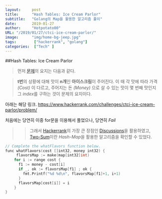 ```yaml
---
layout:     post
title:      "Hash Tables: Ice Cream Parlor"
subtitle:   "Golang의 Map을 활용한 알고리즘 풀이"
date:       2019-01-27
author:     "Hotpotato00"
URL: "/2019/01/27/ctci-ice-cream-parlor/"
image:      "img/home-bg-jeep.jpg"
tags:        ["hackerrank", "golang"]
categories:  ["Tech" ]
---
```


##Hash Tables: Ice Cream Parlor

> 먼저 [문제](https://www.hackerrank.com/challenges/ctci-ice-cream-parlor/problem "ice-cream")의 요지는 다음과 같다. 

> **t번**의 상황에 대해 맛이 **n개**인 **아이스크림**이 주어진다. 이 때 각 맛에 따라 가격 *(Cost)* 이 다르고, 주어지는 돈 *(Money)* 으로 살 수 있는 맛이 몇 번째 맛인지 그 *index*를 구하는 것이 문제의 요지이다.

아래는 해당 링크.
<https://www.hackerrank.com/challenges/ctci-ice-cream-parlor/problem/>

처음에는 당연히 이중 for문을 이용해서 풀었으나, 당연히 *Fail*

>>그래서 [Hackerrank](https://www.hackerrank.com "hackerrank")의 가장 큰 장점인 [Discussions](https://www.hackerrank.com/challenges/ctci-ice-cream-parlor/forum )을 활용하였고, 
[Two-Sum](https://leetcode.com/articles/two-sum/)이란 *Hash-Map*을 활용한 알고리즘을 확인할 수 있었다.

```c
// Complete the whatFlavors function below.
func whatFlavors(cost []int32, money int32) {
     flavorsMap := make(map[int32]int)
    for i := range cost {
      f1 := money - cost[i]
      if _, ok := flavorsMap[f1] ; ok {
        fmt.Printf("%d %d\n", flavorsMap[f1]+1, i+1)
      }
      flavorsMap[cost[i]] = i
    }
}
```
